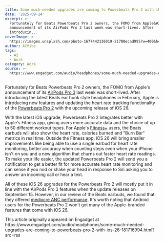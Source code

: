 ```yaml
---
title: Some much-needed upgrades are coming to Powerbeats Pro 2 with iOS 26
date: '2025-09-14'
excerpt: >-
  Fortunately for Beats Powerbeats Pro 2 owners, the FOMO from Apple&#39;s
  announcement of its AirPods Pro 3 last week was short-lived. After
  introducin...
coverImage: >-
  https://images.unsplash.com/photo-1677442136019-21780ecad995?w=400&h=200&fit=crop&auto=format
author: AIVibe
tags:
  - Ai
  - Work
category: Work
source: >-
  https://www.engadget.com/audio/headphones/some-much-needed-upgrades-are-coming-to-powerbeats-pro-2-with-ios-26-181716994.html?src=rss
---
```

<p>Fortunately for Beats Powerbeats Pro 2 owners, the FOMO from Apple&#39;s announcement of its <a data-i13n="elm:context_link;elmt:doNotAffiliate;cpos:1;pos:1" class="no-affiliate-link" href="https://www.engadget.com/audio/headphones/airpods-pro-3-offer-live-translation-and-improved-noise-cancellation-171018061.html">AirPods Pro 3</a> last week was short-lived. After introducing the latest Beats ear hook style headphones in February, Apple is introducing new features and updating the heart rate tracking functionality of the <a data-i13n="elm:context_link;elmt:doNotAffiliate;cpos:2;pos:1" class="no-affiliate-link" href="https://www.engadget.com/deals/a-beats-headphone-sale-includes-all-time-lows-on-the-solo-4-and-powerbeats-pro-2-144550967.html">Powerbeats Pro 2</a> with the upcoming release of iOS 26.</p>
<p>With the latest iOS upgrade, Powerbeats Pro 2 integrates better with Apple&#39;s Fitness app, giving users more accurate data and the choice of up to 50 different workout types. For Apple&#39;s <a data-i13n="elm:context_link;elmt:doNotAffiliate;cpos:3;pos:1" class="no-affiliate-link" href="https://www.engadget.com/apple-fitness-plus-review-two-weeks-test-watch-music-workout-160058155.html">Fitness+</a> users, the Beats earbuds will also show the heart rate, calories burned and &quot;Burn Bar&quot; metrics in real time. Outside the Fitness app, iOS 26 will bring smaller improvements like being able to use a single earbud for heart rate monitoring, better accuracy when counting steps even when your iPhone isn&#39;t on you and a new algorithm that churns out faster heart rate readings. To make your life easier, the updated Powerbeats Pro 2 will send you a notification to get a better fit for more accurate heart rate monitoring and can sense if you nod or shake your head in response to Siri asking you to answer an incoming call or hear a text.</p>
<span id="end-legacy-contents"></span><p>All of these iOS 26 upgrades for the Powerbeats Pro 2 will mostly put it in line with the AirPods Pro 3 features when the update releases on September 15. However, in our review of the Beats earbuds, we found that they offered <a data-i13n="elm:context_link;elmt:doNotAffiliate;cpos:4;pos:1" class="no-affiliate-link" href="https://www.engadget.com/audio/headphones/beats-powerbeats-pro-2-review-apples-first-earbuds-with-heart-rate-tracking-150026710.html">mediocre ANC performance</a>. It&#39;s worth noting that Android users for the Powerbeats Pro 2 won&#39;t get many of the Apple-branded features that come with iOS 26.</p>This article originally appeared on Engadget at https://www.engadget.com/audio/headphones/some-much-needed-upgrades-are-coming-to-powerbeats-pro-2-with-ios-26-181716994.html?src=rss
